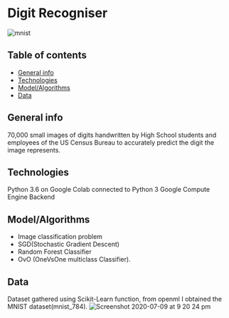 # Digit Recogniser 
![mnist](https://user-images.githubusercontent.com/48221355/87086246-382ad400-c229-11ea-82b2-6c7419bf1085.gif)


## Table of contents 
* [General info](#general-info)
* [Technologies](#technologies)
* [Model/Algorithms](#model/algorithms)
* [Data](#data)

## General info 
70,000 small images of digits handwritten by High School students and employees of the US Census Bureau to accurately predict the digit the image represents.  

## Technologies 
Python 3.6 on Google Colab connected to Python 3 Google Compute Engine Backend

## Model/Algorithms
*  Image classification problem 
* SGD(Stochastic Gradient Descent)
* Random Forest Classifier
* OvO (OneVsOne multiclass Classifier). 

## Data
Dataset gathered using Scikit-Learn function, from openml I obtained the MNIST dataset(mnist_784). 
![Screenshot 2020-07-09 at 9 20 24 pm](https://user-images.githubusercontent.com/48221355/87087115-6c52c480-c22a-11ea-9846-b5b7abcc24de.png)
